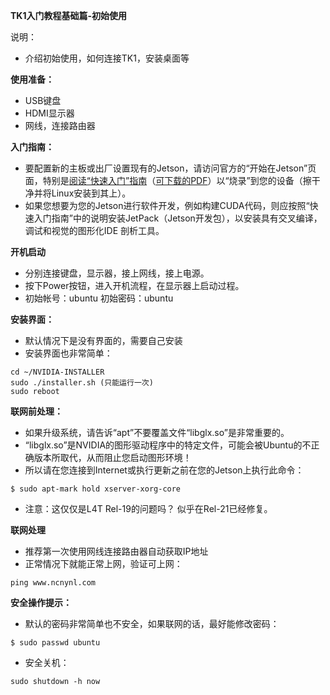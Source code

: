 **TK1入门教程基础篇-初始使用**

说明：

- 介绍初始使用，如何连接TK1，安装桌面等

**使用准备：**

- USB键盘
- HDMI显示器
- 网线，连接路由器

**入门指南：**

- 要配置新的主板或出厂设置现有的Jetson，请访问官方的“开始在Jetson”页面，特别是[阅读“快速入门”指南](https://developer.nvidia.com/get-started-jetson)（[可下载的PDF](http://developer.download.nvidia.com/embedded/jetson/TK1/docs/Jetson_TK1_QSG_134sq_Jun14_rev7.pdf)）以“烧录”到您的设备（擦干净并将Linux安装到其上）。
- 如果您想要为您的Jetson进行软件开发，例如构建CUDA代码，则应按照“快速入门指南”中的说明安装JetPack（Jetson开发包），以安装具有交叉编译，调试和视觉的图形化IDE 剖析工具。

**开机启动**

- 分别连接键盘，显示器，接上网线，接上电源。
- 按下Power按钮，进入开机流程，在显示器上启动过程。
- 初始帐号：ubuntu   初始密码：ubuntu

**安装界面：**

- 默认情况下是没有界面的，需要自己安装
- 安装界面也非常简单：

```
cd ~/NVIDIA-INSTALLER 
sudo ./installer.sh (只能运行一次)
sudo reboot 
```

**联网前处理：**

- 如果升级系统，请告诉“apt”不要覆盖文件“libglx.so”是非常重要的。
- “libglx.so”是NVIDIA的图形驱动程序中的特定文件，可能会被Ubuntu的不正确版本所取代，从而阻止您启动图形环境！
- 所以请在您连接到Internet或执行更新之前在您的Jetson上执行此命令：

```
$ sudo apt-mark hold xserver-xorg-core
```

- 注意：这仅仅是L4T Rel-19的问题吗？ 似乎在Rel-21已经修复。

**联网处理**

- 推荐第一次使用网线连接路由器自动获取IP地址
- 正常情况下就能正常上网，验证可上网：

```
ping www.ncnynl.com
```

**安全操作提示：**

- 默认的密码非常简单也不安全，如果联网的话，最好能修改密码：

```
$ sudo passwd ubuntu 
```

- 安全关机：

```
sudo shutdown -h now
```
